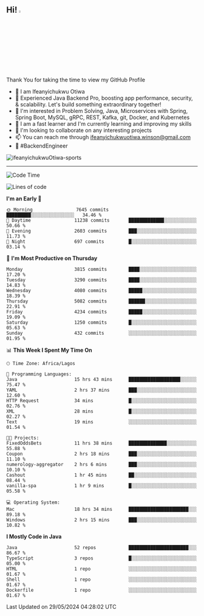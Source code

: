 <!-- BLOG-POST-LIST:START --><!-- BLOG-POST-LIST:END -->

## Hi! <img src="https://media.giphy.com/media/hvRJCLFzcasrR4ia7z/giphy.gif" width="4%"> 

Thank You for taking the time to view my GitHub Profile

- 👋 I am Ifeanyichukwu Otiwa
- 🚀 Experienced Java Backend Pro, boosting app performance, security, & scalability. Let's build something extraordinary together!
- 👀 I'm interested in Problem Solving, Java, Microservices with Spring, Spring Boot, MySQL, gRPC, REST, Kafka, git, Docker, and Kubernetes
- 🌱 I am a fast learner and I'm currently learning and improving my skills
- 💞️ I'm looking to collaborate on any interesting projects
- 📫 You can reach me through ifeanyichukwuotiwa.winson@gmail.com
- 🚀 #BackendEngineer

<p align="left" marginTop="10px"> <img src="https://komarev.com/ghpvc/?username=ifeanyichukwuOtiwa-sports&label=Profile%20views&color=0e75b6&style=for-the-badge" alt="ifeanyichukwuOtiwa-sports" /> </p>

***

<!--START_SECTION:waka-->
![Code Time](http://img.shields.io/badge/Code%20Time-2%2C570%20hrs%2044%20mins-blue)

![Lines of code](https://img.shields.io/badge/From%20Hello%20World%20I%27ve%20Written-5.7%20million%20lines%20of%20code-blue)

**I'm an Early 🐤** 

```text
🌞 Morning                7645 commits        █████████░░░░░░░░░░░░░░░░   34.46 % 
🌆 Daytime                11238 commits       █████████████░░░░░░░░░░░░   50.66 % 
🌃 Evening                2603 commits        ███░░░░░░░░░░░░░░░░░░░░░░   11.73 % 
🌙 Night                  697 commits         █░░░░░░░░░░░░░░░░░░░░░░░░   03.14 % 
```
📅 **I'm Most Productive on Thursday** 

```text
Monday                   3815 commits        ████░░░░░░░░░░░░░░░░░░░░░   17.20 % 
Tuesday                  3290 commits        ████░░░░░░░░░░░░░░░░░░░░░   14.83 % 
Wednesday                4080 commits        █████░░░░░░░░░░░░░░░░░░░░   18.39 % 
Thursday                 5082 commits        ██████░░░░░░░░░░░░░░░░░░░   22.91 % 
Friday                   4234 commits        █████░░░░░░░░░░░░░░░░░░░░   19.09 % 
Saturday                 1250 commits        █░░░░░░░░░░░░░░░░░░░░░░░░   05.63 % 
Sunday                   432 commits         ░░░░░░░░░░░░░░░░░░░░░░░░░   01.95 % 
```


📊 **This Week I Spent My Time On** 

```text
🕑︎ Time Zone: Africa/Lagos

💬 Programming Languages: 
Java                     15 hrs 43 mins      ███████████████████░░░░░░   75.47 % 
YAML                     2 hrs 37 mins       ███░░░░░░░░░░░░░░░░░░░░░░   12.60 % 
HTTP Request             34 mins             █░░░░░░░░░░░░░░░░░░░░░░░░   02.76 % 
XML                      28 mins             █░░░░░░░░░░░░░░░░░░░░░░░░   02.27 % 
Text                     19 mins             ░░░░░░░░░░░░░░░░░░░░░░░░░   01.54 % 

🐱‍💻 Projects: 
FixedOddsBets            11 hrs 38 mins      ██████████████░░░░░░░░░░░   55.88 % 
Coupon                   2 hrs 18 mins       ███░░░░░░░░░░░░░░░░░░░░░░   11.10 % 
numerology-aggregator    2 hrs 6 mins        ███░░░░░░░░░░░░░░░░░░░░░░   10.10 % 
Cashout                  1 hr 45 mins        ██░░░░░░░░░░░░░░░░░░░░░░░   08.44 % 
vanilla-spa              1 hr 9 mins         █░░░░░░░░░░░░░░░░░░░░░░░░   05.58 % 

💻 Operating System: 
Mac                      18 hrs 34 mins      ██████████████████████░░░   89.18 % 
Windows                  2 hrs 15 mins       ███░░░░░░░░░░░░░░░░░░░░░░   10.82 % 
```

**I Mostly Code in Java** 

```text
Java                     52 repos            ██████████████████████░░░   86.67 % 
TypeScript               3 repos             █░░░░░░░░░░░░░░░░░░░░░░░░   05.00 % 
HTML                     1 repo              ░░░░░░░░░░░░░░░░░░░░░░░░░   01.67 % 
Shell                    1 repo              ░░░░░░░░░░░░░░░░░░░░░░░░░   01.67 % 
Dockerfile               1 repo              ░░░░░░░░░░░░░░░░░░░░░░░░░   01.67 % 
```




 Last Updated on 29/05/2024 04:28:02 UTC
<!--END_SECTION:waka-->

<!--
<p align="center">
![trophy](https://github-profile-trophy.vercel.app/?username=ifeanyichukwuOtiwa-sports&theme=onedark) (https://github.com/ryo-ma/github-profile-trophy)
</p>
-->

<!---
ifeanyi-otiwa/ifeanyi-otiwa is a ✨ special ✨ repository because its `README.md` (this file) appears on your GitHub profile.
You can click the Preview link to take a look at your changes.
--->
